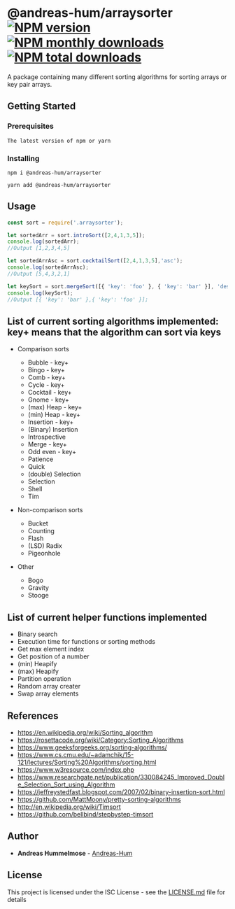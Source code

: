 # @andreas-hum/arraysorter [![NPM version](https://img.shields.io/npm/v/@andreas-hum/arraysorter.svg?style=flat)](https://www.npmjs.com/package/@andreas-hum/arraysorter) [![NPM monthly downloads](https://img.shields.io/npm/dm/@andreas-hum/arraysorter.svg?style=flat)](https://npmjs.org/package/@andreas-hum/arraysorter)  [![NPM total downloads](https://img.shields.io/npm/dt/@andreas-hum/arraysorter.svg?style=flat)](https://npmjs.org/package/@andreas-hum/arraysorter) 


A package containing many different sorting algorithms for sorting arrays or key pair arrays.

## Getting Started

### Prerequisites

```
The latest version of npm or yarn
```

### Installing

```
npm i @andreas-hum/arraysorter
```

```
yarn add @andreas-hum/arraysorter
```

## Usage

```js
const sort = require('.arraysorter');

let sortedArr = sort.introSort([2,4,1,3,5]);
console.log(sortedArr);
//Output [1,2,3,4,5]

let sortedArrAsc = sort.cocktailSort([2,4,1,3,5],'asc');
console.log(sortedArrAsc);
//Output [5,4,3,2,1]

let keySort = sort.mergeSort([{ 'key': 'foo' }, { 'key': 'bar' }], 'des', 'key')
console.log(keySort);
//Output [{ 'key': 'bar' },{ 'key': 'foo' }];
```

## List of current sorting algorithms implemented: key+ means that the algorithm can sort via keys

+ Comparison sorts
  - Bubble - key+
  - Bingo - key+
  - Comb - key+
  - Cycle - key+
  - Cocktail - key+
  - Gnome - key+
  - (max) Heap - key+
  - (min) Heap - key+
  - Insertion - key+
  - (Binary) Insertion
  - Introspective
  - Merge - key+
  - Odd even - key+
  - Patience
  - Quick
  - (double) Selection
  - Selection
  - Shell
  - Tim

+ Non-comparison sorts
  - Bucket
  - Counting
  - Flash
  - (LSD) Radix
  - Pigeonhole


+ Other
  - Bogo
  - Gravity
  - Stooge

## List of current helper functions implemented
- Binary search
- Execution time for functions or sorting methods
- Get max element index
- Get position of a number
- (min) Heapify
- (max) Heapify
- Partition operation
- Random array creater
- Swap array elements


## References
- https://en.wikipedia.org/wiki/Sorting_algorithm
- https://rosettacode.org/wiki/Category:Sorting_Algorithms
- https://www.geeksforgeeks.org/sorting-algorithms/
- https://www.cs.cmu.edu/~adamchik/15-121/lectures/Sorting%20Algorithms/sorting.html
- https://www.w3resource.com/index.php
- https://www.researchgate.net/publication/330084245_Improved_Double_Selection_Sort_using_Algorithm
- https://jeffreystedfast.blogspot.com/2007/02/binary-insertion-sort.html
- https://github.com/MattMoony/pretty-sorting-algorithms
- http://en.wikipedia.org/wiki/Timsort
- https://github.com/bellbind/stepbystep-timsort
## Author

* **Andreas Hummelmose** - [Andreas-Hum](https://github.com/Andreas-Hum)

## License

This project is licensed under the ISC License - see the [LICENSE.md](LICENSE.md) file for details
